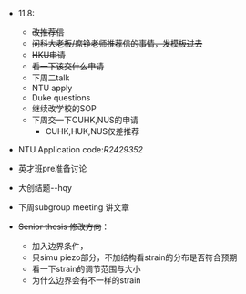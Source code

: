 * 11.8: 
  * ~~改推荐信~~
  * ~~问科大老板/席铮老师推荐信的事情，发模板过去~~
  * ~~HKU申请~~
  * ~~看一下该交什么申请~~
  * 下周二talk
  * NTU apply
  * Duke questions
  * 继续改学校的SOP
  * 下周交一下CUHK,NUS的申请
    * CUHK,HUK,NUS仅差推荐

* NTU Application code:*R2429352*
* 英才班pre准备讨论
* 大创结题--hqy
* 下周subgroup meeting 讲文章

* ~~Senior thesis 修改方向~~：
  * 加入边界条件，
  * 只simu piezo部分，不加结构看strain的分布是否符合预期
  * 看一下strain的调节范围与大小
  * 为什么边界会有不一样的strain
